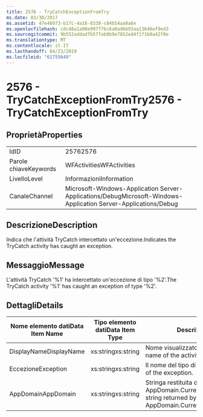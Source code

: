 ```yaml
---
title: 2576 - TryCatchExceptionFromTry
ms.date: 03/30/2017
ms.assetid: 47e48973-b17c-4a16-8338-c84b54aa0a6e
ms.openlocfilehash: cdc48a1a08e997f7bc6a0ad6b93aa13640af9ed3
ms.sourcegitcommit: 9b552addadfb57fab0b9e7852ed4f1f1b8a42f8e
ms.translationtype: MT
ms.contentlocale: it-IT
ms.lasthandoff: 04/23/2019
ms.locfileid: "61755649"
---
```

# <a name="2576---trycatchexceptionfromtry"></a><span data-ttu-id="d3a7d-102">2576 - TryCatchExceptionFromTry</span><span class="sxs-lookup"><span data-stu-id="d3a7d-102">2576 - TryCatchExceptionFromTry</span></span>
## <a name="properties"></a><span data-ttu-id="d3a7d-103">Proprietà</span><span class="sxs-lookup"><span data-stu-id="d3a7d-103">Properties</span></span>  
  
|||  
|-|-|  
|<span data-ttu-id="d3a7d-104">Id</span><span class="sxs-lookup"><span data-stu-id="d3a7d-104">ID</span></span>|<span data-ttu-id="d3a7d-105">2576</span><span class="sxs-lookup"><span data-stu-id="d3a7d-105">2576</span></span>|  
|<span data-ttu-id="d3a7d-106">Parole chiave</span><span class="sxs-lookup"><span data-stu-id="d3a7d-106">Keywords</span></span>|<span data-ttu-id="d3a7d-107">WFActivities</span><span class="sxs-lookup"><span data-stu-id="d3a7d-107">WFActivities</span></span>|  
|<span data-ttu-id="d3a7d-108">Livello</span><span class="sxs-lookup"><span data-stu-id="d3a7d-108">Level</span></span>|<span data-ttu-id="d3a7d-109">Informazioni</span><span class="sxs-lookup"><span data-stu-id="d3a7d-109">Information</span></span>|  
|<span data-ttu-id="d3a7d-110">Canale</span><span class="sxs-lookup"><span data-stu-id="d3a7d-110">Channel</span></span>|<span data-ttu-id="d3a7d-111">Microsoft-Windows-Application Server-Applications/Debug</span><span class="sxs-lookup"><span data-stu-id="d3a7d-111">Microsoft-Windows-Application Server-Applications/Debug</span></span>|  
  
## <a name="description"></a><span data-ttu-id="d3a7d-112">Descrizione</span><span class="sxs-lookup"><span data-stu-id="d3a7d-112">Description</span></span>  
 <span data-ttu-id="d3a7d-113">Indica che l'attività TryCatch intercettato un'eccezione.</span><span class="sxs-lookup"><span data-stu-id="d3a7d-113">Indicates the TryCatch activity has caught an exception.</span></span>  
  
## <a name="message"></a><span data-ttu-id="d3a7d-114">Messaggio</span><span class="sxs-lookup"><span data-stu-id="d3a7d-114">Message</span></span>  
 <span data-ttu-id="d3a7d-115">L'attività TryCatch '%1' ha intercettato un'eccezione di tipo '%2'.</span><span class="sxs-lookup"><span data-stu-id="d3a7d-115">The TryCatch activity '%1' has caught an exception of type '%2'.</span></span>  
  
## <a name="details"></a><span data-ttu-id="d3a7d-116">Dettagli</span><span class="sxs-lookup"><span data-stu-id="d3a7d-116">Details</span></span>  
  
|<span data-ttu-id="d3a7d-117">Nome elemento dati</span><span class="sxs-lookup"><span data-stu-id="d3a7d-117">Data Item Name</span></span>|<span data-ttu-id="d3a7d-118">Tipo elemento dati</span><span class="sxs-lookup"><span data-stu-id="d3a7d-118">Data Item Type</span></span>|<span data-ttu-id="d3a7d-119">Descrizione</span><span class="sxs-lookup"><span data-stu-id="d3a7d-119">Description</span></span>|  
|--------------------|--------------------|-----------------|  
|<span data-ttu-id="d3a7d-120">DisplayName</span><span class="sxs-lookup"><span data-stu-id="d3a7d-120">DisplayName</span></span>|<span data-ttu-id="d3a7d-121">xs:string</span><span class="sxs-lookup"><span data-stu-id="d3a7d-121">xs:string</span></span>|<span data-ttu-id="d3a7d-122">Nome visualizzato dell'attività.</span><span class="sxs-lookup"><span data-stu-id="d3a7d-122">The display name of the activity.</span></span>|  
|<span data-ttu-id="d3a7d-123">Eccezione</span><span class="sxs-lookup"><span data-stu-id="d3a7d-123">Exception</span></span>|<span data-ttu-id="d3a7d-124">xs:string</span><span class="sxs-lookup"><span data-stu-id="d3a7d-124">xs:string</span></span>|<span data-ttu-id="d3a7d-125">Il nome del tipo di eccezione.</span><span class="sxs-lookup"><span data-stu-id="d3a7d-125">The type name of the exception.</span></span>|  
|<span data-ttu-id="d3a7d-126">AppDomain</span><span class="sxs-lookup"><span data-stu-id="d3a7d-126">AppDomain</span></span>|<span data-ttu-id="d3a7d-127">xs:string</span><span class="sxs-lookup"><span data-stu-id="d3a7d-127">xs:string</span></span>|<span data-ttu-id="d3a7d-128">Stringa restituita da AppDomain.CurrentDomain.FriendlyName.</span><span class="sxs-lookup"><span data-stu-id="d3a7d-128">The string returned by AppDomain.CurrentDomain.FriendlyName.</span></span>|
